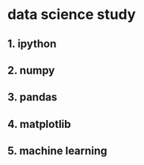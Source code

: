 # data science study
## 1. ipython
## 2. numpy
## 3. pandas
## 4. matplotlib
## 5. machine learning

